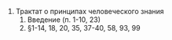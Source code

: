1. Трактат о принципах человеческого знания 
	1. Введение (п. 1-10, 23)
	2. §1-14, 18, 20, 35, 37-40, 58, 93, 99
